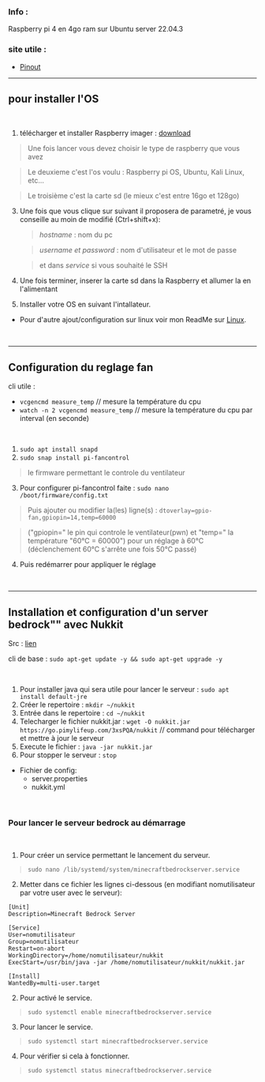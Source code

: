 ### Info :
Raspberry pi 4 en 4go ram sur Ubuntu server 22.04.3

### site utile :
- [Pinout](https://pinout.xyz/pinout/pin8_gpio14/)

---
## pour installer l'OS

</br>

1. télécharger et installer Raspberry imager : [download](https://www.raspberrypi.com/software/)
> Une fois lancer vous devez choisir le type de raspberry que vous avez

> Le deuxieme c'est l'os voulu : Raspberry pi OS, Ubuntu, Kali Linux, etc...

> Le troisième c'est la carte sd (le mieux c'est entre 16go et 128go)
3. Une fois que vous clique sur suivant il proposera de parametré, je vous conseille au moin de modifié (Ctrl+shift+x):
    > *hostname* : nom du pc

    > *username et password* : nom d'utilisateur et le mot de passe
    
    > et dans *service* si vous souhaité le SSH
3. Une fois terminer, inserer la carte sd dans la Raspberry et allumer la en l'alimentant
4. Installer votre OS en suivant l'intallateur.

* Pour d'autre ajout/configuration sur linux voir mon ReadMe sur [Linux](https://github.com/DorianBucc/Project/blob/main/1-Installation/Linux.md).

</br>

---

## Configuration du reglage fan

cli utile :
- `vcgencmd measure_temp`    // mesure la température du cpu
- `watch -n 2 vcgencmd measure_temp` // mesure la température du cpu par interval (en seconde)

</br>

1. `sudo apt install snapd`
2. `sudo snap install pi-fancontrol`
> le firmware permettant le controle du ventilateur
3. Pour configurer pi-fancontrol faite : `sudo nano /boot/firmware/config.txt`
> Puis ajouter ou modifier la(les) ligne(s) : `dtoverlay=gpio-fan,gpiopin=14,temp=60000`

> ("gpiopin=" le pin qui controle le ventilateur(pwn) et "temp=" la température "60°C = 60000") pour un réglage à 60°C (déclenchement 60°C s'arrête une fois 50°C passé)
4. Puis redémarrer pour appliquer le réglage

</br>

---

## Installation et configuration d'un server bedrock"" avec Nukkit
Src : [lien](https://pimylifeup.com/raspberry-pi-minecraft-pe-server/)

cli de base : `sudo apt-get update -y && sudo apt-get upgrade -y`

</br>

1. Pour installer java qui sera utile pour lancer le serveur : `sudo apt install default-jre`
2. Créer le repertoire : `mkdir ~/nukkit`
3. Entrée dans le repertoire : `cd ~/nukkit`
4. Telecharger le fichier nukkit.jar : `wget -O nukkit.jar https://go.pimylifeup.com/3xsPQA/nukkit`    // command pour télécharger et mettre à jour le serveur
5. Execute le fichier : `java -jar nukkit.jar`
6. Pour stopper le serveur : `stop`
* Fichier de config:
    - server.properties
    - nukkit.yml

</br>

### Pour lancer le serveur bedrock au démarrage

</br>

1. Pour créer un service permettant le lancement du serveur.
> `sudo nano /lib/systemd/system/minecraftbedrockserver.service`
2. Metter dans ce fichier les lignes ci-dessous (en modifiant nomutilisateur par votre user avec le serveur):
```
[Unit]
Description=Minecraft Bedrock Server

[Service]
User=nomutilisateur
Group=nomutilisateur
Restart=on-abort
WorkingDirectory=/home/nomutilisateur/nukkit
ExecStart=/usr/bin/java -jar /home/nomutilisateur/nukkit/nukkit.jar

[Install]
WantedBy=multi-user.target
```

2. Pour activé le service. 
> `sudo systemctl enable minecraftbedrockserver.service`
3. Pour lancer le service.
> `sudo systemctl start minecraftbedrockserver.service`
4. Pour vérifier si cela à fonctionner.
> `sudo systemctl status minecraftbedrockserver.service`


